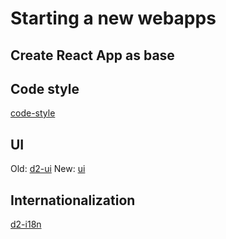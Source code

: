 # Starting a new webapps

## Create React App as base

## Code style

[code-style](https://github.com/dhis2/code-style)

## UI

Old: [d2-ui](https://github.com/dhis2/d2-ui)
New: [ui](https://github.com/dhis2/ui)

## Internationalization

[d2-i18n](https://github.com/dhis2/d2-i18n)
